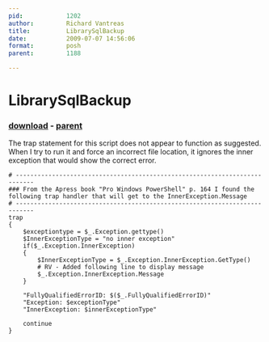 ```yaml
---
pid:            1202
author:         Richard Vantreas
title:          LibrarySqlBackup
date:           2009-07-07 14:56:06
format:         posh
parent:         1188

---
```


# LibrarySqlBackup

### [download](Scripts\1202.ps1) - [parent](Scripts\1188.md)

The trap statement for this script does not appear to function as suggested.  When I try to run it and force an incorrect file location, it ignores the inner exception that would show the correct error.

```posh
# ---------------------------------------------------------------------------
### From the Apress book "Pro Windows PowerShell" p. 164 I found the following trap handler that will get to the InnerException.Message
# ---------------------------------------------------------------------------
trap
{
    $exceptiontype = $_.Exception.gettype()
    $InnerExceptionType = "no inner exception"
    if($_.Exception.InnerException)
    {
        $InnerExceptionType = $_.Exception.InnerException.GetType()
        # RV - Added following line to display message
        $_.Exception.InnerException.Message
    }

    "FullyQualifiedErrorID: $($_.FullyQualifiedErrorID)"
    "Exception: $exceptionType"
    "InnerException: $innerExceptionType"

    continue
}
```
